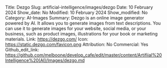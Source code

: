 Title: Dezgo
Slug: artificial-intelligence/images/dezgo
Date: 10 February 2024
Show_date: No
Modified: 10 February 2024
Show_modified: No
Category: AI-Images
Summary: Dezgo is an online image generator powered by AI. It allows you to generate images from text descriptions. You can use it to generate images for your website, social media, or your business, such as product images, illustrations for your book or marketing materials.
Link: https://dezgo.com/
Icon: https://static.dezgo.com/favicon.png
Attribution: No
Commercial: Yes
Github_edit_link: https://github.com/melboone/develop_cafe/edit/master/content/Artifiial%20Intelligence%20(AI)/Images/dezgo.md
